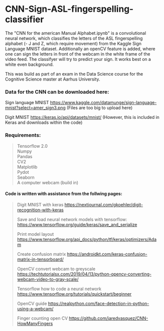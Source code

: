 # CNN-Sign-ASL-fingerspelling-classifier

The "CNN for the american Manual Alphabet.ipynb" is a convolutional neural network, which classifies the letters of the ASL fingerspelling alphabet (- J and Z, which require movement) from the Kaggle Sign Language MNIST dataset. Additionally an openCV feature is added, where one can sign the letters in front of the webcam in the white frame of the video feed. The classifyer will try to predict your sign. It works best on a white even background. 



This was build as part of an exam in the Data Science course for the Cognitive Science master at Aarhus University. 


### Data for the CNN can be downloaded here: 

Sign language MNIST 
https://www.kaggle.com/datamunge/sign-language-mnist?select=amer_sign3.png (Files are too big to upload here)

Digit MNIST 
https://keras.io/api/datasets/mnist/ (However, this is included in Keras and downloads within the code) 

### Requirements: 
> Tensorflow 2.0  
> Numpy  
> Pandas  
> CV2  
> Matplotlib  
> Pydot  
> Seaborn  
> A computer webcam (build in)   




#### Code is written with assistance from the follwing pages: 

> Digit MNIST with keras 
> https://nextjournal.com/gkoehler/digit-recognition-with-keras
> 
> Save and load neural network models with tensorflow: 
> https://www.tensorflow.org/guide/keras/save_and_serialize
> 
> Print model layout 
> https://www.tensorflow.org/api_docs/python/tf/keras/optimizers/Adam
> 
> Create confusion matrix 
> https://androidkt.com/keras-confusion-matrix-in-tensorboard/
> 
> OpenCV convert webcam to greyscale 
> https://techtutorialsx.com/2019/04/13/python-opencv-converting-webcam-video-to-gray-scale/
> 
> Tensorflow how to code a neural network 
> https://www.tensorflow.org/tutorials/quickstart/beginner
> 
> OpenCV guide 
> https://realpython.com/face-detection-in-python-using-a-webcam/
> 
> Finger counting open CV 
> https://github.com/jaredvasquez/CNN-HowManyFingers
